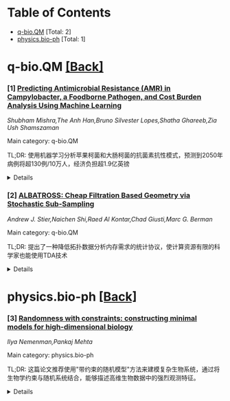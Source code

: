 <div id=toc></div>

# Table of Contents

- [q-bio.QM](#q-bio.QM) [Total: 2]
- [physics.bio-ph](#physics.bio-ph) [Total: 1]


<div id='q-bio.QM'></div>

# q-bio.QM [[Back]](#toc)

### [1] [Predicting Antimicrobial Resistance (AMR) in Campylobacter, a Foodborne Pathogen, and Cost Burden Analysis Using Machine Learning](https://arxiv.org/abs/2509.03551)
*Shubham Mishra,The Anh Han,Bruno Silvester Lopes,Shatha Ghareeb,Zia Ush Shamszaman*

Main category: q-bio.QM

TL;DR: 使用机器学习分析苹果柯菌和大肠柯菌的抗菌素抗性模式，预测到2050年病例将超130例/10万人，经济负担超1.9亿英镑


<details>
  <summary>Details</summary>
Motivation: 抗菌素抗性(AMR)对公共健康和经济造成严重挑战，需要通过机器学习分析基因组数据来预测抗性趋势和控制成本

Method: 整合全基因组序列(WGS)数据、流行病学元数据和经济预测，采用Random Forest模型(重新采样1,000次)和时间序列预测模型(SARIMA、SIR、Prophet)

Result: Random Forest模型预测AMR表型的准确率达74%，预测到2050年病例将超130例/10万人，经济负担超1.9亿英镑/年，显示持续高β-内酮胆抗性和逐渐增长的润诺霞酮抗性

Conclusion: 机器学习模型能够有效预测抗菌素抗性趋势和相关经济影响，为抗菌素抗性监测和控制提供了重要的规划工具

Abstract: Antimicrobial resistance (AMR) poses a significant public health and economic
challenge, increasing treatment costs and reducing antibiotic effectiveness.
This study employs machine learning to analyze genomic and epidemiological data
from the public databases for molecular typing and microbial genome diversity
(PubMLST), incorporating data from UK government-supported AMR surveillance by
the Food Standards Agency and Food Standards Scotland. We identify AMR patterns
in Campylobacter jejuni and Campylobacter coli isolates collected in the UK
from 2001 to 2017. The research integrates whole-genome sequencing (WGS) data,
epidemiological metadata, and economic projections to identify key resistance
determinants and forecast future resistance trends and healthcare costs. We
investigate gyrA mutations for fluoroquinolone resistance and the tet(O) gene
for tetracycline resistance, training a Random Forest model validated with
bootstrap resampling (1,000 samples, 95% confidence intervals), achieving 74%
accuracy in predicting AMR phenotypes. Time-series forecasting models (SARIMA,
SIR, and Prophet) predict a rise in campylobacteriosis cases, potentially
exceeding 130 cases per 100,000 people by 2050, with an economic burden
projected to surpass 1.9 billion GBP annually if left unchecked. An enhanced
Random Forest system, analyzing 6,683 isolates, refines predictions by
incorporating temporal patterns, uncertainty estimation, and resistance trend
modeling, indicating sustained high beta-lactam resistance, increasing
fluoroquinolone resistance, and fluctuating tetracycline resistance.

</details>


### [2] [ALBATROSS: Cheap Filtration Based Geometry via Stochastic Sub-Sampling](https://arxiv.org/abs/2509.03681)
*Andrew J. Stier,Naichen Shi,Raed Al Kontar,Chad Giusti,Marc G. Berman*

Main category: q-bio.QM

TL;DR: 提出了一种降低拓扑数据分析内存需求的统计协议，使计算资源有限的科学家也能使用TDA技术


<details>
  <summary>Details</summary>
Motivation: 拓扑数据分析(TDA)能够检测生物数据中的几何结构，但许多TDA算法内存需求大，不适用于大规模数据集

Method: 引入统计协议来减少TDA的内存需求，并在两个经验数据集上验证该协议

Result: 协议能够以更低的内存需求复现先前发现，并实现了人类皮层功能相关性的高空间分辨率拓扑映射

Conclusion: 该协议使原本不可行的高分辨率拓扑分析成为可能，为资源有限的科学家提供了TDA技术访问途径

Abstract: Topological data analysis (TDA) detects geometric structure in biological
data. However, many TDA algorithms are memory intensive and impractical for
massive datasets. Here, we introduce a statistical protocol that reduces TDA's
memory requirements and gives access to scientists with modest computing
resources. We validate this protocol against two empirical datasets, showing
that it replicates previous findings with much lower memory requirements.
Finally, we demonstrate the power of the protocol by mapping the topology of
functional correlations for the human cortex at high spatial resolution,
something that was previously infeasible without this novel approach.

</details>


<div id='physics.bio-ph'></div>

# physics.bio-ph [[Back]](#toc)

### [3] [Randomness with constraints: constructing minimal models for high-dimensional biology](https://arxiv.org/abs/2509.03765)
*Ilya Nemenman,Pankaj Mehta*

Main category: physics.bio-ph

TL;DR: 这篇论文推荐使用"带约束的随机模型"方法来建模复杂生物系统，通过将生物学约束与随机系统结合，能够描述高维生物数据中的强烈观测特征。


<details>
  <summary>Details</summary>
Motivation: 传统的简化模型在处理复杂生物系统时遇到困难，需要新方法来建模由众多异质性、相互作用组件构成的复杂系统。

Method: 采用"随机但带约束"的建模策略，将生物学动机约束与随机系统相结合，研究从神经科学到生态学和进化等领域的应用。

Result: 该方法能够有效捐据高维生物数据中观测到的动态和统计特征，并与实验结果建立了紧密联系。

Conclusion: "带约束的随机模型"范式代表了一种有前景的新建模策略，为生物学提供了强大的最小模型哲学。

Abstract: Biologists and physicists have a rich tradition of modeling living systems
with simple models composed of a few interacting components. Despite the
remarkable success of this approach, it remains unclear how to use such finely
tuned models to study complex biological systems composed of numerous
heterogeneous, interacting components. One possible strategy for taming this
biological complexity is to embrace the idea that many biological behaviors we
observe are ``typical'' and can be modeled using random systems that respect
biologically-motivated constraints. Here, we review recent works showing how
this approach can be used to make close connection with experiments in
biological systems ranging from neuroscience to ecology and evolution and
beyond. Collectively, these works suggest that the ``random-with-constraints''
paradigm represents a promising new modeling strategy for capturing
experimentally observed dynamical and statistical features in high-dimensional
biological data and provides a powerful minimal modeling philosophy for
biology.

</details>
